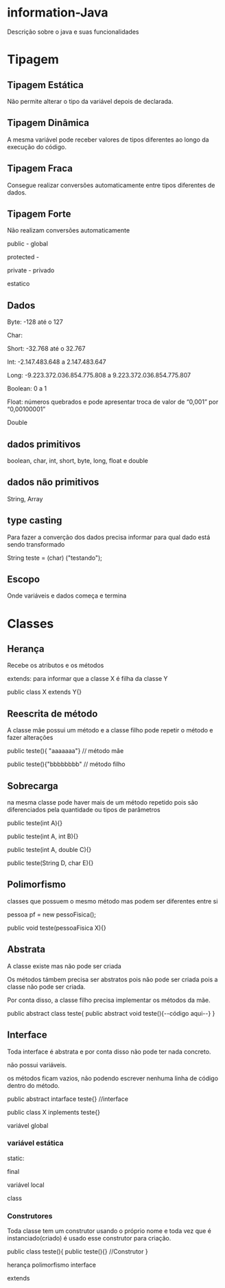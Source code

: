 # information-Java
Descrição sobre o java e suas funcionalidades

<h1>Tipagem</h1>
<h2>Tipagem Estática</h2>
<p>Não permite alterar o tipo da variável depois de declarada.</p>
<h2>Tipagem Dinâmica</h2>
<p>A mesma variável pode receber valores de tipos diferentes ao longo da execução do código.</p>

<h2>Tipagem Fraca</h2>
<p>Consegue realizar conversões automaticamente entre tipos diferentes de dados.</p>

<h2>Tipagem Forte</h2>
<p>Não realizam conversões automaticamente</p>

<p>public - global</p>
<p>protected -</p>
<p>private - privado</p>
<p>estatico</p>

<h2>Dados</h2>
<p>Byte: -128 até o 127</p>
<p>Char: </p>
<p>Short: -32.768 até o 32.767</p>
<p>Int: -2.147.483.648 a 2.147.483.647</p>
<p>Long: -9.223.372.036.854.775.808 a 9.223.372.036.854.775.807</p>
<p>Boolean: 0 a 1</p>
<p>Float: números quebrados e pode apresentar troca de valor de “0,001” por “0,00100001”</p>
<p>Double</p>


<h2>dados primitivos</h2>
<p>boolean, char, int, short, byte, long, float e double</p>

<h2>dados não primitivos</h2>
<p>String, Array</p>

<h2>type casting</h2>
<p>Para fazer a converção dos dados precisa informar para qual dado está sendo transformado</p>
<p>String teste = (char) ("testando");</p>

<h2>Escopo</h2>
<p>Onde variáveis e dados começa e termina</p>

<h1>Classes</h1>

<h2>Herança</h2>
<p>Recebe os atributos e os métodos</p>
<p>extends: para informar que a classe X é filha da classe Y</p>
<p>public class X extends Y{}</p>

<h2>Reescrita de método</h2>
<p>A classe mãe possui um método e a classe filho pode repetir o método e fazer alterações</p>
<p>public teste(){ "aaaaaaa"} // método mãe</p>
<p>public teste(){"bbbbbbbb" // método filho</p>

<h2>Sobrecarga</h2>
<p>na mesma classe pode haver mais de um método repetido pois são diferenciados pela quantidade ou tipos de parâmetros</p>
<p>public teste(int A){}</p>
<p>public teste(int A, int B){}</p>
<p>public teste(int A, double C){}</p>
<p>public teste(String D, char E){}</p>

<h2>Polimorfismo</h2>
<p>classes que possuem o mesmo método mas podem ser diferentes entre si</p>
<p>pessoa pf = new pessoFisica();</p>
<p>public void teste(pessoaFisica X){}</p>

<h2>Abstrata</h2>
<p>A classe existe mas não pode ser criada</p>
<p>Os métodos támbem precisa ser abstratos pois não pode ser criada pois a classe não pode ser criada.</p>
<p>Por conta disso, a classe filho precisa implementar os métodos da mãe.</p>
<p>public abstract class teste{
  public abstract void teste(){--código aqui--}
}</p>


<h2>Interface</h2>
<p>Toda interface é abstrata e por conta disso não pode ter nada concreto.</p>
<p>não possui variáveis.</p>
<p>os métodos ficam vazios, não podendo escrever nenhuma linha de código dentro do método.</p>
<p>public abstract intarface teste{} //interface</p>
<p>public class X inplements teste{}</p>


variável global
<h3>variável estática</h3>
<p>static: </p>
<p>final</p>
variável local



class
<h3>Construtores</h3>
<p>Toda classe tem um construtor usando o próprio nome e toda vez que é instanciado(criado) é usado esse construtor para criação.</p>
<p>public class teste(){
  public teste(){} //Construtor
}</p>

herança
polimorfismo
interface

extends
